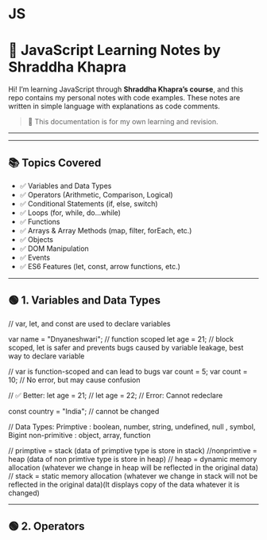 # JS

# 📘 JavaScript Learning Notes by Shraddha Khapra

Hi! I’m learning JavaScript through **Shraddha Khapra’s course**, and this repo contains my personal notes with code examples. These notes are written in simple language with explanations as code comments.

> 🔖 This documentation is for my own learning and revision.

---
---

## 📚 Topics Covered

- ✅ Variables and Data Types
- ✅ Operators (Arithmetic, Comparison, Logical)
- ✅ Conditional Statements (if, else, switch)
- ✅ Loops (for, while, do...while)
- ✅ Functions
- ✅ Arrays & Array Methods (map, filter, forEach, etc.)
- ✅ Objects
- ✅ DOM Manipulation
- ✅ Events
- ✅ ES6 Features (let, const, arrow functions, etc.)

---


## 🟢 1. Variables and Data Types

// var, let, and const are used to declare variables

var name = "Dnyaneshwari";  // function scoped
let age = 21;               // block scoped, let is safer and prevents bugs caused by variable leakage, best way to declare variable

// var is function-scoped and can lead to bugs
var count = 5;
var count = 10; // No error, but may cause confusion

// ✅ Better:
let age = 21;
// let age = 22;   // Error: Cannot redeclare



const country = "India";    // cannot be changed

// Data Types: 
Primptive : boolean, number, string, undefined, null , symbol, Bigint
non-primitive : object, array, function

// primptive = stack (data of primptive type is store in stack)
//nonprimtive = heap (data of non primtive type is store in heap)
// heap = dynamic memory allocation (whatever we change in heap will be reflected in the original data)
// stack = static memory allocation (whatever we change in stack will not be reflected in the original data)(It displays copy of the data whatever it is changed)

---

## 🟢 2. Operators
